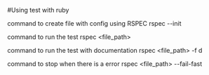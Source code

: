 #Using test with ruby

command to create file with config using RSPEC
rspec --init

command to run the test
rspec <file_path>

command to run the test with documentation
rspec <file_path> -f d

command to stop when there is a error
rspec <file_path> --fail-fast